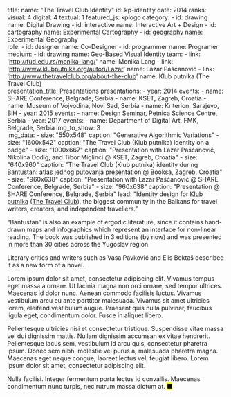 title: 
    name: "The Travel Club Identity"
id: kp-identity
date: 2014
ranks:
    visual: 4
    digital: 4
    textual: 1
featured_js: kplogo
category:
    - id: drawing
      name: Digital Drawing
    - id: interactive
      name: Interactive Art + Design
    - id: cartography
      name: Experimental Cartography
    - id: geography
      name: Experimental Geography    
role:
    - id: designer
      name: Co-Designer
    - id: programmer
      name: Programer
medium:
    - id: drawing
      name: Geo-Based Visual Identity
team:
    - link: 'http://fud.edu.rs/monika-lang/'
      name: Monika Lang
    - link: 'http://www.klubputnika.org/autori/Lazar'
      name: Lazar Pašćanović
    - link: 'http://www.thetravelclub.org/about-the-club'
      name: Klub putnika (The Travel Club)    
presentation_title: Presentations
presentations:
    - year: 2014
      events:
        - name: SHARE Conference, Belgrade, Serbia
        - name: KSET, Zagreb, Croatia
        - name: Museum of Vojvodina, Novi Sad, Serbia
        - name: Kriterion, Sarajevo, BiH
    - year: 2015
      events:
        - name: Design Seminar, Petnica Science Centre, Serbia
    - year: 2017
      events:
        - name: Department of Digital Art, FMK, Belgrade, Serbia
img_to_show: 3       
img_data:
    - size: "550x548"
      caption: "Generative Algorithmic Variations"
    - size: "1600x542"
      caption: "The Travel Club (Klub putnika) identity on a badge"
    - size: "1000x667"
      caption: "Presentation with Lazar Pašćanović, Nikolina Dodig, and Tibor Miglinci @ KSET, Zagreb, Croatia"
    - size: "640x960"
      caption: "The Travel Club (Klub putnika) identity during <a href='/work/projects/bantustan-book' target='_blank'>Bantustan: atlas jednog putovanja</a> presentation @ Booksa, Zagreb, Croatia"
    - size: "960x638"
      caption: "Presentation with Lazar Pašćanović @ SHARE Conference, Belgrade, Serbia"
    - size: "960x638"
      caption: "Presentation @ SHARE Conference, Belgrade, Serbia"
lead: "Identity design for <a href='http://www.klubputnika.org/o-klub-putnika' target='_blank'>Klub putnika</a> (<a href='http://www.thetravelclub.org/about-the-club' target='_blank'>The Travel Club</a>), the biggest community in the Balkans for travel writers, creators, and independent travellers."

“Bantustan” is also an example of ergodic literature, since it contains hand-drawn maps and infographics which represent an interface for non-linear reading. The book was published in 3 editions (by now) and was presented in more than 30 cities across the Yugoslav region.

Literary critics and writers such as Vasa Pavković and Elis Bektaš described it as a new form of a novel.  

Lorem ipsum dolor sit amet, consectetur adipiscing elit. Vivamus tempus eget massa a ornare. Ut lacinia magna non orci ornare, sed tempor ultrices. Maecenas id dolor nunc. Aenean commodo facilisis luctus. Vivamus vestibulum arcu eu ante porttitor malesuada. Vivamus sit amet ultricies lorem, eleifend vestibulum augue. Praesent quis nulla pulvinar, faucibus ligula eget, condimentum dolor. Fusce in aliquet libero.

Pellentesque ultricies nisi et consectetur tristique. Suspendisse vitae massa vel dui dignissim mattis. Nullam dignissim accumsan ex vitae hendrerit. Pellentesque lacus sem, vestibulum id arcu quis, consectetur pharetra ipsum. Donec sem nibh, molestie vel purus a, malesuada pharetra magna. Maecenas eget neque congue, laoreet lectus vel, feugiat libero. Lorem ipsum dolor sit amet, consectetur adipiscing elit.

Nulla facilisi. Integer fermentum porta lectus id convallis. Maecenas condimentum nunc turpis, nec rutrum massa dictum at. <mark>&#9632;</mark>
